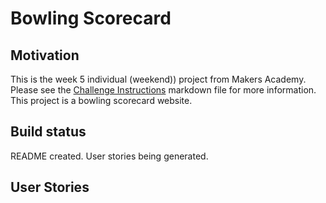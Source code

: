 # Bowling Scorecard

## Motivation

This is the week 5 individual (weekend)) project from Makers Academy. Please see the [Challenge Instructions](./Challenge_Instructions.md) markdown file for more information.
This project is a bowling scorecard website.

## Build status

README created. User stories being generated.

## User Stories

```
